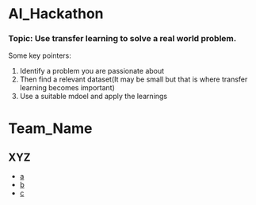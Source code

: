 # AI_Hackathon

### Topic: Use transfer learning to solve a real world problem.

Some key pointers:
1. Identify a problem you are passionate about
2. Then find a relevant dataset(It may be small but that is where transfer learning becomes important)
3. Use a suitable mdoel and apply the learnings



# Team_Name 

## XYZ
- [a](https://github.com/a)
- [b](https://github.com/b)
- [c](https://github.com/c)
